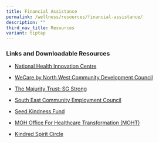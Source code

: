 ```yaml
---
title: Financial Assistance
permalink: /wellness/resources/financial-assistance/
description: ""
third_nav_title: Resources
variant: tiptap
---
```

<h3>Links and Downloadable Resources</h3>
<ul data-tight="true" class="tight">
<li>
<p><a href="https://www.nhic.sg/web/index.php/our-funding" rel="noopener noreferrer nofollow" target="_blank">National Health Innovation Centre</a>
</p>
</li>
<li>
<p><a href="/files/wecare%20by%20north%20west%20community%20development%20council.pdf" rel="noopener noreferrer nofollow" target="_blank">WeCare by North West Community Development Council</a>
</p>
</li>
<li>
<p><a href="https://www.majurity.sg/funds-and-grants/sgstrong/" rel="noopener noreferrer nofollow" target="_blank">The Majurity Trust: SG Strong</a>
</p>
</li>
<li>
<p><a href="https://southeast.cdc.gov.sg/what-we-do/resilience/communitymentalwellnessgrant/" rel="noopener noreferrer nofollow" target="_blank">South East Community Employment Council</a>
</p>
</li>
<li>
<p><a href="https://www.kindness.sg/parents-and-educators/seed-kindness-fund/" rel="noopener noreferrer nofollow" target="_blank">Seed Kindness Fund</a>
</p>
</li>
<li>
<p><a href="https://moht.com.sg/our-programmes/communications-outreach-patient-experience-design/" rel="noopener noreferrer nofollow" target="_blank">MOH Office For Healthcare Transformation (MOHT)</a>
</p>
</li>
<li>
<p><a href="https://www.kindness.sg/ksc/" rel="noopener noreferrer nofollow" target="_blank">Kindred Spirit Circle</a>
</p>
</li>
</ul>
<p></p>